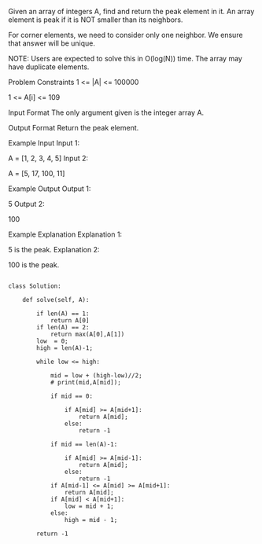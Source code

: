 Given an array of integers A, find and return the peak element in it. An array element is peak if it is NOT smaller than its neighbors.

For corner elements, we need to consider only one neighbor. We ensure that answer will be unique.

NOTE: Users are expected to solve this in O(log(N)) time. The array may have duplicate elements.



Problem Constraints
1 <= |A| <= 100000

1 <= A[i] <= 109



Input Format
The only argument given is the integer array A.



Output Format
Return the peak element.



Example Input
Input 1:

A = [1, 2, 3, 4, 5]
Input 2:

A = [5, 17, 100, 11]


Example Output
Output 1:

 5
Output 2:

 100


Example Explanation
Explanation 1:

 5 is the peak.
Explanation 2:

 100 is the peak.



```

class Solution:

    def solve(self, A):

        if len(A) == 1:
            return A[0]
        if len(A) == 2:
            return max(A[0],A[1])
        low  = 0;
        high = len(A)-1;

        while low <= high:

            mid = low + (high-low)//2;
            # print(mid,A[mid]);

            if mid == 0:

                if A[mid] >= A[mid+1]:
                    return A[mid];
                else:
                    return -1

            if mid == len(A)-1:

                if A[mid] >= A[mid-1]:
                    return A[mid];
                else:
                    return -1
            if A[mid-1] <= A[mid] >= A[mid+1]:
                return A[mid];
            if A[mid] < A[mid+1]:
                low = mid + 1;
            else:
                high = mid - 1;
        
        return -1

```
